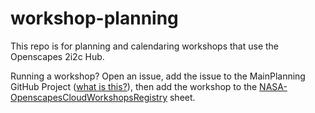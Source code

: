 # workshop-planning

This repo is for planning and calendaring workshops that use the Openscapes 2i2c Hub. 

Running a workshop? Open an issue, add the issue to the MainPlanning GitHub Project ([what is this?](https://nasa-openscapes.github.io/earthdata-cloud-cookbook/contributing/calendar-project-management.html)), then add the workshop to the [NASA-OpenscapesCloudWorkshopsRegistry](https://docs.google.com/spreadsheets/d/1Sg4fMDGxMLI0p5cgK5xyamFJpKC6NyNneqXLDReSKcg/) sheet.
